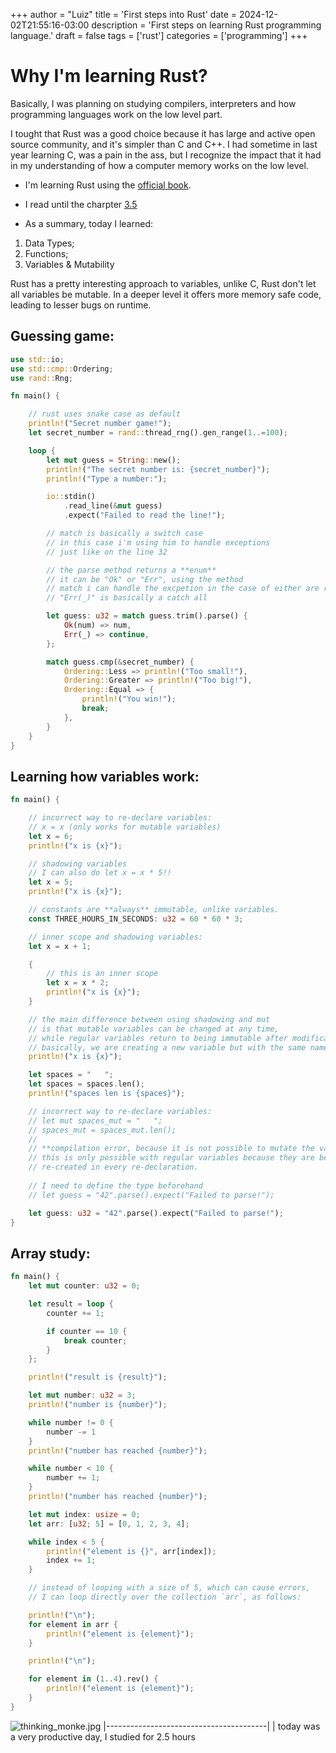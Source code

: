 +++
author = "Luiz"
title = 'First steps into Rust'
date = 2024-12-02T21:55:16-03:00
description = 'First steps on learning Rust programming language.'
draft = false
tags = ['rust']
categories = ['programming']
+++


# Why I'm learning Rust?

Basically, I was planning on studying compilers, interpreters and how programming languages work on the low level part. 

I tought that Rust was a good choice because it has large and active open source community, and it's simpler than C and C++. I had sometime in last year learning C, was a pain in the ass, but I recognize the impact that it had in my understanding of how a computer memory works on the low level.

- I'm learning Rust using the [official book](https://doc.rust-lang.org/book/title-page.html).
- I read until the charpter [3.5](https://doc.rust-lang.org/book/ch03-05-control-flow.html)

- As a summary, today I learned:
1. Data Types;
2. Functions;
3. Variables & Mutability

Rust has a pretty interesting approach to variables, unlike C, Rust don't let all variables be mutable. In a deeper level it offers more memory safe code, leading to lesser bugs on runtime.

## Guessing game:

```rust
use std::io;
use std::cmp::Ordering;
use rand::Rng;

fn main() {

    // rust uses snake case as default
    println!("Secret number game!");
    let secret_number = rand::thread_rng().gen_range(1..=100);

    loop {
        let mut guess = String::new();
        println!("The secret number is: {secret_number}");
        println!("Type a number:");

        io::stdin()
            .read_line(&mut guess)
            .expect("Failed to read the line!");

        // match is basically a switch case
        // in this case i'm using him to handle exceptions
        // just like on the line 32

        // the parse method returns a **enum** 
        // it can be "Ok" or "Err", using the method 
        // match i can handle the excpetion in the case of either are returned 
        // "Err(_)" is basically a catch all

        let guess: u32 = match guess.trim().parse() {
            Ok(num) => num,
            Err(_) => continue,
        }; 

        match guess.cmp(&secret_number) {
            Ordering::Less => println!("Too small!"),
            Ordering::Greater => println!("Too big!"),
            Ordering::Equal => {
                println!("You win!");
                break;
            },
        }
    }
}
```

## Learning how variables work:

```rust
fn main() {

    // incorrect way to re-declare variables:
    // x = x (only works for mutable variables)
    let x = 6;
    println!("x is {x}");

    // shadowing variables
    // I can also do let x = x * 5!!
    let x = 5;
    println!("x is {x}");

    // constants are **always** immutable, unlike variables.
    const THREE_HOURS_IN_SECONDS: u32 = 60 * 60 * 3;

    // inner scope and shadowing variables:
    let x = x + 1;

    {
        // this is an inner scope
        let x = x * 2;
        println!("x is {x}");
    }

    // the main difference between using shadowing and mut
    // is that mutable variables can be changed at any time,
    // while regular variables return to being immutable after modifications.
    // basically, we are creating a new variable but with the same name.
    println!("x is {x}");

    let spaces = "   ";
    let spaces = spaces.len();
    println!("spaces len is {spaces}");

    // incorrect way to re-declare variables:
    // let mut spaces_mut = "   ";
    // spaces_mut = spaces_mut.len();
    //
    // **compilation error, because it is not possible to mutate the variable type.**
    // this is only possible with regular variables because they are being
    // re-created in every re-declaration.
    
    // I need to define the type beforehand
    // let guess = "42".parse().expect("Failed to parse!");

    let guess: u32 = "42".parse().expect("Failed to parse!");
}

```

## Array study:

```rust
fn main() {
    let mut counter: u32 = 0;

    let result = loop {
        counter += 1;

        if counter == 10 {
            break counter;
        } 
    };

    println!("result is {result}");

    let mut number: u32 = 3;
    println!("number is {number}");

    while number != 0 {
        number -= 1
    }
    println!("number has reached {number}");

    while number < 10 {
        number += 1;
    }
    println!("number has reached {number}");

    let mut index: usize = 0;
    let arr: [u32; 5] = [0, 1, 2, 3, 4];

    while index < 5 {
        println!("element is {}", arr[index]);
        index += 1;
    }

    // instead of looping with a size of 5, which can cause errors,
    // I can loop directly over the collection `arr`, as follows:

    println!("\n");
    for element in arr {
        println!("element is {element}");
    }

    println!("\n");

    for element in (1..4).rev() {
        println!("element is {element}");
    }
}

```

![thinking_monke.jpg](/thinking_monke.jpg)
|----------------------------------------|
| today was a very productive day, I studied for 2.5 hours
